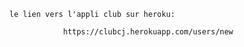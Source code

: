 

      le lien vers l'appli club sur heroku:
      
                  https://clubcj.herokuapp.com/users/new
      
              
